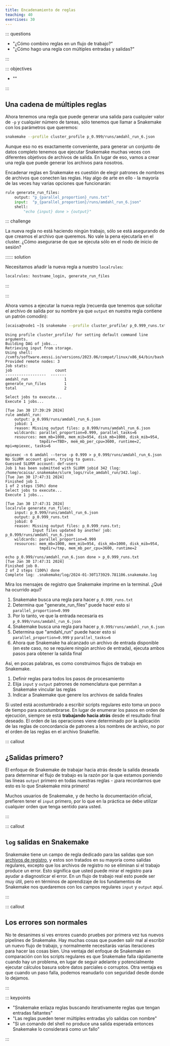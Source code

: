 ```yaml
---
title: Encadenamiento de reglas
teaching: 40
exercises: 30
---
```



::: questions

- "¿Cómo combino reglas en un flujo de trabajo?"
- "¿Cómo hago una regla con múltiples entradas y salidas?"

:::

::: objectives

- ""

:::

## Una cadena de múltiples reglas

Ahora tenemos una regla que puede generar una salida para cualquier valor de `-p` y
cualquier número de tareas, sólo tenemos que llamar a Snakemake con los parámetros que
queremos:

```bash
snakemake --profile cluster_profile p_0.999/runs/amdahl_run_6.json
```

Aunque eso no es exactamente conveniente, para generar un conjunto de datos completo
tenemos que ejecutar Snakemake muchas veces con diferentes objetivos de archivos de
salida. En lugar de eso, vamos a crear una regla que puede generar los archivos para
nosotros.

Encadenar reglas en Snakemake es cuestión de elegir patrones de nombres de archivos que
conecten las reglas. Hay algo de arte en ello - la mayoría de las veces hay varias
opciones que funcionarán:

```python
rule generate_run_files:
    output: "p_{parallel_proportion}_runs.txt"
    input:  "p_{parallel_proportion}/runs/amdahl_run_6.json"
    shell:
        "echo {input} done > {output}"
```

::: challenge

La nueva regla no está haciendo ningún trabajo, sólo se está asegurando de que creamos
el archivo que queremos. No vale la pena ejecutarla en el cluster. ¿Cómo asegurarse de
que se ejecuta sólo en el nodo de inicio de sesión?

:::::: solution

Necesitamos añadir la nueva regla a nuestro `localrules`:

```python
localrules: hostname_login, generate_run_files
```

:::

:::

Ahora vamos a ejecutar la nueva regla (recuerda que tenemos que solicitar el archivo de
salida por su nombre ya que `output` en nuestra regla contiene un patrón comodín):

```bash
[ocaisa@node1 ~]$ snakemake --profile cluster_profile/ p_0.999_runs.txt
```

```output
Using profile cluster_profile/ for setting default command line arguments.
Building DAG of jobs...
Retrieving input from storage.
Using shell: /cvmfs/software.eessi.io/versions/2023.06/compat/linux/x86_64/bin/bash
Provided remote nodes: 3
Job stats:
job                   count
------------------  -------
amdahl_run                1
generate_run_files        1
total                     2

Select jobs to execute...
Execute 1 jobs...

[Tue Jan 30 17:39:29 2024]
rule amdahl_run:
    output: p_0.999/runs/amdahl_run_6.json
    jobid: 1
    reason: Missing output files: p_0.999/runs/amdahl_run_6.json
    wildcards: parallel_proportion=0.999, parallel_tasks=6
    resources: mem_mb=1000, mem_mib=954, disk_mb=1000, disk_mib=954,
               tmpdir=<TBD>, mem_mb_per_cpu=3600, runtime=2, mpi=mpiexec, tasks=6

mpiexec -n 6 amdahl --terse -p 0.999 > p_0.999/runs/amdahl_run_6.json
No SLURM account given, trying to guess.
Guessed SLURM account: def-users
Job 1 has been submitted with SLURM jobid 342 (log: /home/ocaisa/.snakemake/slurm_logs/rule_amdahl_run/342.log).
[Tue Jan 30 17:47:31 2024]
Finished job 1.
1 of 2 steps (50%) done
Select jobs to execute...
Execute 1 jobs...

[Tue Jan 30 17:47:31 2024]
localrule generate_run_files:
    input: p_0.999/runs/amdahl_run_6.json
    output: p_0.999_runs.txt
    jobid: 0
    reason: Missing output files: p_0.999_runs.txt;
            Input files updated by another job: p_0.999/runs/amdahl_run_6.json
    wildcards: parallel_proportion=0.999
    resources: mem_mb=1000, mem_mib=954, disk_mb=1000, disk_mib=954,
               tmpdir=/tmp, mem_mb_per_cpu=3600, runtime=2

echo p_0.999/runs/amdahl_run_6.json done > p_0.999_runs.txt
[Tue Jan 30 17:47:31 2024]
Finished job 0.
2 of 2 steps (100%) done
Complete log: .snakemake/log/2024-01-30T173929.781106.snakemake.log
```

Mira los mensajes de registro que Snakemake imprime en la terminal. ¿Qué ha ocurrido
aquí?

1. Snakemake busca una regla para hacer `p_0.999_runs.txt`
1. Determina que "generate_run_files" puede hacer esto si `parallel_proportion=0.999`
1. Por lo tanto, ve que la entrada necesaria es `p_0.999/runs/amdahl_run_6.json`
1. Snakemake busca una regla para hacer `p_0.999/runs/amdahl_run_6.json`
1. Determina que "amdahl_run" puede hacer esto si `parallel_proportion=0.999` y
   `parallel_tasks=6`
1. Ahora que Snakemake ha alcanzado un archivo de entrada disponible (en este caso, no
   se requiere ningún archivo de entrada), ejecuta ambos pasos para obtener la salida
   final

Así, en pocas palabras, es como construimos flujos de trabajo en Snakemake.

1. Definir reglas para todos los pasos de procesamiento
1. Elija `input` y `output` patrones de nomenclatura que permitan a Snakemake vincular
   las reglas
1. Indicar a Snakemake que genere los archivos de salida finales

Si usted está acostumbrado a escribir scripts regulares esto toma un poco de tiempo para
acostumbrarse. En lugar de enumerar los pasos en orden de ejecución, siempre se está
**trabajando hacia atrás** desde el resultado final deseado. El orden de las operaciones
viene determinado por la aplicación de las reglas de concordancia de patrones a los
nombres de archivo, no por el orden de las reglas en el archivo Snakefile.

::: callout

## ¿Salidas primero?

El enfoque de Snakemake de trabajar hacia atrás desde la salida deseada para determinar
el flujo de trabajo es la razón por la que estamos poniendo las líneas `output` primero
en todas nuestras reglas - ¡para recordarnos que esto es lo que Snakemake mira primero!

Muchos usuarios de Snakemake, y de hecho la documentación oficial, prefieren tener el
`input` primero, por lo que en la práctica se debe utilizar cualquier orden que tenga
sentido para usted.

:::

::: callout

## `log` salidas en Snakemake

Snakemake tiene un campo de regla dedicado para las salidas que son [archivos de
registro](https://snakemake.readthedocs.io/en/stable/snakefiles/rules.html#log-files), y
estos son tratados en su mayoría como salidas regulares, excepto que los archivos de
registro no se eliminan si el trabajo produce un error. Esto significa que usted puede
mirar el registro para ayudar a diagnosticar el error. En un flujo de trabajo real esto
puede ser muy útil, pero en términos de aprendizaje de los fundamentos de Snakemake nos
quedaremos con los campos regulares `input` y `output` aquí.

:::

::: callout

## Los errores son normales

No te desanimes si ves errores cuando pruebes por primera vez tus nuevos pipelines de
Snakemake. Hay muchas cosas que pueden salir mal al escribir un nuevo flujo de trabajo,
y normalmente necesitarás varias iteraciones para hacer las cosas bien. Una ventaja del
enfoque de Snakemake en comparación con los scripts regulares es que Snakemake falla
rápidamente cuando hay un problema, en lugar de seguir adelante y potencialmente
ejecutar cálculos basura sobre datos parciales o corruptos. Otra ventaja es que cuando
un paso falla, podemos reanudarlo con seguridad desde donde lo dejamos.

:::



::: keypoints

- "Snakemake enlaza reglas buscando iterativamente reglas que tengan entradas faltantes"
- "Las reglas pueden tener múltiples entradas y/o salidas con nombre"
- "Si un comando del shell no produce una salida esperada entonces Snakemake lo
  considerará como un fallo"

:::

